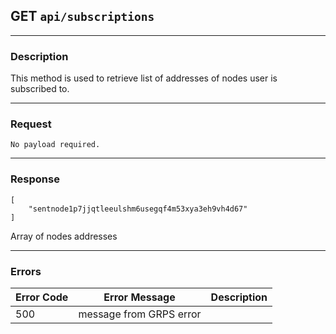 ## GET `api/subscriptions`

---

### Description

This method is used to retrieve list of addresses of nodes user is subscribed to.

---

### Request


```
No payload required.
```

---

### Response

```
[
    "sentnode1p7jjqtleeulshm6usegqf4m53xya3eh9vh4d67"
]

```

Array of nodes addresses                            


---

### Errors

| Error Code | Error Message               | Description                        |
|------------|-----------------------------|------------------------------------|
| 500        | message from GRPS error     |                                    |
